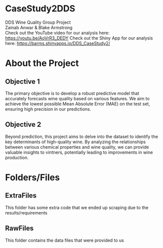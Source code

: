 # CaseStudy2DDS
DDS Wine Quality Group Project<br/>
Zainab Anwar &amp; Blake Armstrong<br/>
Check out the YouTube video for our analysis here: https://youtu.be/AoVrR3_DEDY
Check out the Shiny App for our analysis here: https://barms.shinyapps.io/DDS_CaseStudy2/


# About the Project
## Objective 1
The primary objective is to develop a robust predictive model that accurately forecasts wine quality based on various features. We aim to achieve the lowest possible Mean Absolute Error (MAE) on the test set, ensuring high precision in our predictions.

## Objective 2
Beyond prediction, this project aims to delve into the dataset to identify the key determinants of high-quality wine. By analyzing the relationships between various chemical properties and wine quality, we can provide valuable insights to vintners, potentially leading to improvements in wine production.

# Folders/Files
## ExtraFiles
This folder has some extra code that we ended up scraping due to the results/requirements

## RawFiles
This folder contains the data files that were provided to us
